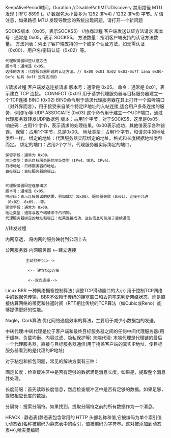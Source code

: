 KeepAlivePeriod时间。Duration //DisablePathMTUDiscovery 禁用路径 MTU 发现 ( RFC 8899 )。// 数据包大小最多为 1252 (IPv4) / 1232 (IPv6) 字节。// 请注意，如果路径 MTU 发现导致您的系统出现问题，请打开一个新问题


SOCKS版本（0x05，表示SOCKS5）
//协商过程
    客户端发送认证方法请求
        版本号：通常是 0x05，表示 SOCKS5。
        方法数量：指明客户端支持的认证方法数量。
        方法列表：列出了客户端支持的一个或多个认证方法，如无需认证（0x00）、用户名/密码认证（0x02）等。
    
    代理服务器回应认证方法
    版本号：通常是 0x05。
    选择的方法：代理服务器所选的认证方法。// 0x00 0x01 0x02 0x03-0x7f iana 0x80-0xfe 私有 0xff 没有支持的

//请求过程
    客户端发送连接请求
    版本号：通常是 0x05。
    命令：通常是 0x01，表示建立 TCP 连接。
        CONNECT (0x01) 用于请求代理服务器与目标服务器建立一个TCP连接
        BIND (0x02) BIND命令用于请求代理服务器在其上打开一个监听端口（对外界而言），用于接受来自某个特定IP地址的入站连接,适合用户多条连接的服务，例如ftp等
        UDP ASSOCIATE (0x03) 这个命令用于建立一个UDP端口，通过代理服务器转发UDP数据包
        版本：占用1个字节，对于SOCKS5，这里是0x05。
        响应码：占用1个字节，表示请求的处理结果。0x00表示成功，其他值表示各种错误。
        保留：占用1个字节，总是0x00。
        地址类型：占用1个字节，和请求中的地址类型一样。
        绑定的地址：代理服务器实际绑定的地址。格式和长度根据地址类型而定。
        绑定的端口：占用2个字节，代理服务器实际绑定的端口。
        
    保留字段：通常为 0x00。
    地址类型：表示目标服务器的地址类型（IPv4、域名、IPv6）。
    目标地址：目标服务器的地址。
    目标端口：目标服务器的端口。

  
    代理服务器回应连接请求
    版本号：通常是 0x05。
    响应码：表示连接尝试的结果，例如成功（0x00）、服务器失败（0x01）、连接不允许（0x02）-0x09...等。
    保留字段：通常为 0x00。
    地址类型：通常与客户端请求中的相同。
    代理服务器绑定的地址和端口：如果连接成功，这些信息可能用于后续通信



//转发过程
    



内网穿透， 将内网的服务映射到公网上去

公网服务器                  内网服务器
             <--建立连接 
                 
             主动打开tcp-->

              <-- 建立tcp连接

              <--双向连接-->




Linux BBR  一种网络拥塞控制算法( 调整TCP滑动窗口的大小) 用于控制TCP网络中的数据包传输，BBR不依赖于传统的拥塞窗口和丢包率来判断网络状态，而是直接估算网络的带宽和往返时间（RTT相比传统的TCP算法（如Cubic或Reno）能够提供更好的性能。

Nagle，Cork算法 优化网络通信效率的算法，主要用于减少小数据包的发送。


中转代理:中转代理是位于客户端和最终目标服务器之间的任何中间代理服务器(用于缓存、负载均衡、内容过滤、隐私保护等)
末端代理: 末端代理是代理链的最后一个代理服务器，直接与目标服务器通信(用于掩盖客户端的真实IP地址，使目标服务器看到的是代理的IP地址)


对于粘包和拆包问题，常见的解决方案有三种：

固定长度：检查缓冲区中是否有足够的数据满足消息长度。如果是，提取整个消息并处理。

长度前缀：首先读取长度信息，然后检查缓冲区中是否有足够的数据。如果足够，提取相应长度的数据。

分隔符：搜索分隔符。如果找到，提取分隔符之前的所有数据作为一个消息。

HPACK : 静态表(静态表包含常用的 HTTP 头部名称和值,它被编码为单个索引值 ),动态表(名称被编码为静态表中的索引，值被编码为字符串。这对被添加到动态表中),哈夫曼编码



